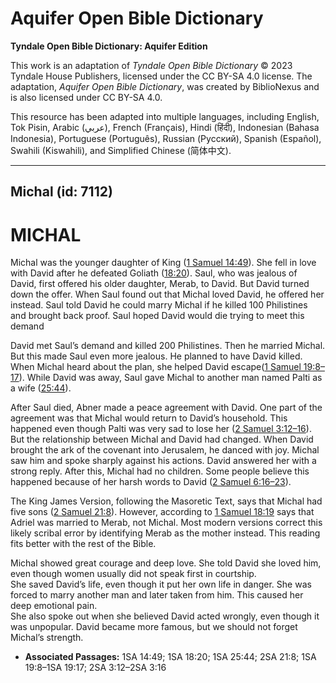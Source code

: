 # Aquifer Open Bible Dictionary

**Tyndale Open Bible Dictionary: Aquifer Edition**

This work is an adaptation of *Tyndale Open Bible Dictionary* © 2023 Tyndale House Publishers, licensed under the CC BY\-SA 4\.0 license. The adaptation, *Aquifer Open Bible Dictionary*, was created by BiblioNexus and is also licensed under CC BY\-SA 4\.0\.

This resource has been adapted into multiple languages, including English, Tok Pisin, Arabic (عربي), French (Français), Hindi (हिंदी), Indonesian (Bahasa Indonesia), Portuguese (Português), Russian (Русский), Spanish (Español), Swahili (Kiswahili), and Simplified Chinese (简体中文).



--------------------------------

## Michal (id: 7112)

MICHAL
======

Michal was the younger daughter of King ([1 Samuel 14:49](https://ref.ly/1Sam14:49)). She fell in love with David after he defeated Goliath ([18:20](https://ref.ly/1Sam18:20)). Saul, who was jealous of David, first offered his older daughter, Merab, to David. But David turned down the offer. When Saul found out that Michal loved David, he offered her instead. Saul told David he could marry Michal if he killed 100 Philistines and brought back proof. Saul hoped David would die trying to meet this demand

David met Saul’s demand and killed 200 Philistines. Then he married Michal. But this made Saul even more jealous. He planned to have David killed. When Michal heard about the plan, she helped David escape([1 Samuel 19:8–17](https://ref.ly/1Sam19:8-1Sam19:17)). While David was away, Saul gave Michal to another man named Palti as a wife ([25:44](https://ref.ly/1Sam25:44)).

After Saul died, Abner made a peace agreement with David. One part of the agreement was that Michal would return to David’s household. This happened even though Palti was very sad to lose her ([2 Samuel 3:12–16](https://ref.ly/2Sam3:12-2Sam3:16)). But the relationship between Michal and David had changed. When David brought the ark of the covenant into Jerusalem, he danced with joy. Michal saw him and spoke sharply against his actions. David answered her with a strong reply. After this, Michal had no children. Some people believe this happened because of her harsh words to David ([2 Samuel 6:16–23](https://ref.ly/2Sam6:16-2Sam6:23)). 

The King James Version, following the Masoretic Text, says that Michal had five sons ([2 Samuel 21:8](https://ref.ly/2Sam21:8)). However, according to [1 Samuel 18:19](https://ref.ly/1Sam18:19) says that Adriel was married to Merab, not Michal. Most modern versions correct this likely scribal error by identifying Merab as the mother instead. This reading fits better with the rest of the Bible.

Michal showed great courage and deep love. She told David she loved him, even though women usually did not speak first in courtship.  
She saved David’s life, even though it put her own life in danger. She was forced to marry another man and later taken from him. This caused her deep emotional pain.  
She also spoke out when she believed David acted wrongly, even though it was unpopular. David became more famous, but we should not forget Michal’s strength.

* **Associated Passages:** 1SA 14:49; 1SA 18:20; 1SA 25:44; 2SA 21:8; 1SA 19:8–1SA 19:17; 2SA 3:12–2SA 3:16


